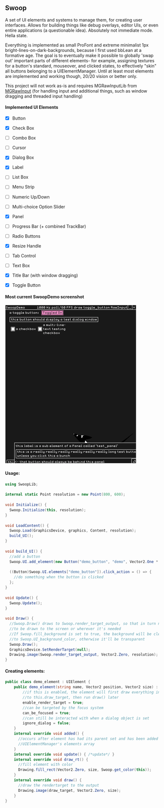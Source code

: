 ## Swoop

A set of UI elements and systems to manage them, for creating user interfaces. Allows for building things like debug overlays, editor UIs, or even entire applications (a questionable idea). Absolutely not immediate mode. Hella state. 

Everything is implemented as small ProFont and extreme minimalist 1px bright-lines-on-dark-backgrounds, because I first used bbLean at a formative age. The goal is to eventually make it possible to globally 'swap out' important parts of different elements- for example, assigning textures for a button's standard, mouseover, and clicked states, to effectively "skin" all buttons belonging to a UIElementManager. Until at least most elements are implemented and working though, 20/20 vision or better only.

This project will not work as-is and requires MGRawInputLib from [MGRawInput](https://github.com/stencho/MGRawInput) (for handling input and additional things, such as window dragging and threaded input handling)

#### Implemented UI Elements
- [x] Button
- [x] Check Box
- [ ] Combo Box
- [ ] Cursor
- [x] Dialog Box
- [x] Label
- [ ] List Box
- [ ] Menu Strip
- [ ] Numeric Up/Down
- [ ] Multi-choice Option Slider
- [x] Panel
- [ ] Progress Bar (+ combined TrackBar)
- [ ] Radio Buttons
- [x] Resize Handle
- [ ] Tab Control
- [ ] Text Box
- [x] Title Bar (with window dragging)
- [x] Toggle Button


#### Most current SwoopDemo screenshot
![Most current major change screenshot](current.png)


#### Usage:
```csharp
using SwoopLib;

internal static Point resolution = new Point(800, 600);

void Initialize() {
  Swoop.Initialize(this, resolution);
}

void LoadContent() {
  Swoop.Load(GraphicsDevice, graphics, Content, resolution);
  build_UI();
}

void build_UI() {
  //add a button
  Swoop.UI.add_element(new Button("demo_button", "demo", Vector2.One * 10f));

  ((Button)Swoop.UI.elements["demo_button"]).click_action = () => {
    //do something when the button is clicked
  };
}

void Update() {
  Swoop.Update();
}

void Draw() {  
  //Swoop.Draw() draws to Swoop.render_target_output, so that in turn needs 
  //to be drawn to the screen or wherever it's needed
  //If Swoop.fill_background is set to true, the background will be cleared 
  //to Swoop.UI_background_color, otherwise it'll be transparent
  Swoop.Draw();
  GraphicsDevice.SetRenderTarget(null);
  Drawing.image(Swoop.render_target_output, Vector2.Zero, resolution);
}
```

#### Creating elements:
```csharp
public class demo_element : UIElement {
    public demo_element(string name, Vector2 position, Vector2 size) : base(name, position, size) {
        //if this is enabled, the element will first draw everything in draw_rt
        //to this.draw_target, then run draw() later
        enable_render_target = true;
        //can be targeted by the focus system
        can_be_focused = true;
        //can still be interacted with when a dialog object is set
        ignore_dialog = false;
    }
    internal override void added() { 
      //occurs after element has had its parent set and has been added to a 
      //UIElementManager's elements array
    }
    internal override void update() { /*update*/ }        
    internal override void draw_rt() {
      //fill element with color
      Drawing.fill_rect(Vector2.Zero, size, Swoop.get_color(this));
    }
    internal override void draw() {          
      //draw the rendertarget to the output
      Drawing.image(draw_target, Vector2.Zero, size);
    }
}
```